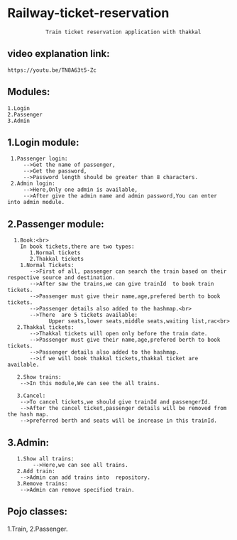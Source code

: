 # Railway-ticket-reservation


				Train ticket reservation application with thakkal 
				
## video explanation link:
	https://youtu.be/TN8A63t5-Zc


## Modules:
	1.Login
	2.Passenger 
	3.Admin

## 1.Login module:
     1.Passenger login:
	     -->Get the name of passenger,
	     -->Get the password,
	     -->Password length should be greater than 8 characters.
     2.Admin login:
	     -->Here,Only one admin is available,
	     -->After give the admin name and admin password,You can enter into admin module.

## 2.Passenger module:<br>
      1.Book:<br>
	    In book tickets,there are two types:
	       1.Normal tickets
	       2.Thakkal tickets
	    1.Normal Tickets:
	       -->First of all, passenger can search the train based on their  respective source and destination.
	       -->After saw the trains,we can give trainId  to book train tickets.
	       -->Passenger must give their name,age,prefered berth to book tickets.
	       -->Passenger details also added to the hashmap.<br>
	       -->There  are 5 tickets available:
		         Upper seats,lower seats,middle seats,waiting list,rac<br>
	   2.Thakkal tickets:
	       -->Thakkal tickets will open only before the train date.
	       -->Passenger must give their name,age,prefered berth to book tickets.
	       -->Passenger details also added to the hashmap.
	       -->if we will book thakkal tickets,thakkal ticket are available.
	       
       2.Show trains:
	    -->In this module,We can see the all trains.
	    
       3.Cancel:
	    -->To cancel tickets,we should give trainId and passengerId.
	    -->After the cancel ticket,passenger details will be removed from the hash map.
	    -->preferred berth and seats will be increase in this trainId.
	    
## 3.Admin:
       1.Show all trains:
    	    -->Here,we can see all trains.
       2.Add train:
	    -->Admin can add trains into  repository.
       3.Remove trains:
	    -->Admin can remove specified train.
	 
## Pojo classes:
   1.Train,
   2.Passenger.
  
